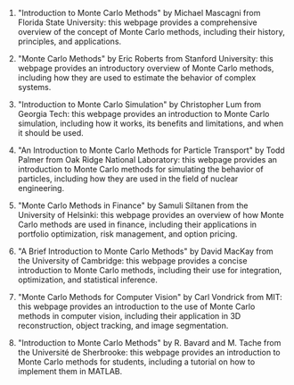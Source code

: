 

1. "Introduction to Monte Carlo Methods" by Michael Mascagni from Florida State University: this webpage provides a comprehensive overview of the concept of Monte Carlo methods, including their history, principles, and applications.

2. "Monte Carlo Methods" by Eric Roberts from Stanford University: this webpage provides an introductory overview of Monte Carlo methods, including how they are used to estimate the behavior of complex systems.

3. "Introduction to Monte Carlo Simulation" by Christopher Lum from Georgia Tech: this webpage provides an introduction to Monte Carlo simulation, including how it works, its benefits and limitations, and when it should be used.

4. "An Introduction to Monte Carlo Methods for Particle Transport" by Todd Palmer from Oak Ridge National Laboratory: this webpage provides an introduction to Monte Carlo methods for simulating the behavior of particles, including how they are used in the field of nuclear engineering.

5. "Monte Carlo Methods in Finance" by Samuli Siltanen from the University of Helsinki: this webpage provides an overview of how Monte Carlo methods are used in finance, including their applications in portfolio optimization, risk management, and option pricing.

6. "A Brief Introduction to Monte Carlo Methods" by David MacKay from the University of Cambridge: this webpage provides a concise introduction to Monte Carlo methods, including their use for integration, optimization, and statistical inference.

7. "Monte Carlo Methods for Computer Vision" by Carl Vondrick from MIT: this webpage provides an introduction to the use of Monte Carlo methods in computer vision, including their application in 3D reconstruction, object tracking, and image segmentation.

8. "Introduction to Monte Carlo Methods" by R. Bavard and M. Tache from the Université de Sherbrooke: this webpage provides an introduction to Monte Carlo methods for students, including a tutorial on how to implement them in MATLAB.